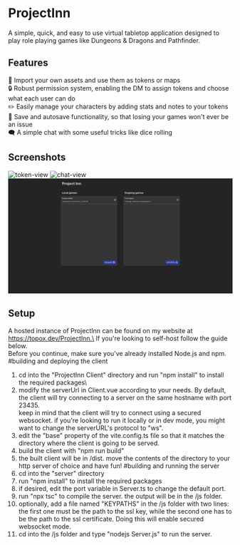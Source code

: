 # ProjectInn
A simple, quick, and easy to use virtual tabletop application designed to play role playing games like Dungeons & Dragons and Pathfinder.

## Features
🎨 Import your own assets and use them as tokens or maps\
🔒 Robust permission system, enabling the DM to assign tokens and choose what each user can do\
✏️ Easily manage your characters by adding stats and notes to your tokens\
💾 Save and autosave functionality, so that losing your games won't ever be an issue\
🗨 A simple chat with some useful tricks like dice rolling

## Screenshots
![token-view](deliverables/screenshots/TokenView.png)
![chat-view](deliverables/screenshots/ChatView.png)
![lobby-view](deliverables/screenshots/LobbyView.png)

## Setup
A hosted instance of ProjectInn can be found on my website at https://topox.dev/ProjectInn.\
If you're looking to self-host follow the guide below.\
Before you continue, make sure you've already installed Node.js and npm.
#building and deploying the client
1. cd into the "ProjectInn Client" directory and run "npm install" to install the required packages\
2. modify the serverUrl in Client.vue according to your needs. By default, the client will try connecting to a server on the same hostname with port 23435.\
keep in mind that the client will try to connect using a secured websocket. if you're looking to run it locally or in dev mode, you might want to change the serverURL's protocol to "ws".
3. edit the "base" property of the vite.config.ts file so that it matches the directory where the client is going to be served.
4. build the client with "npm run build"
5. the built client will be in /dist. move the contents of the directory to your http server of choice and have fun!
#building and running the server
1. cd into the "server" directory
2. run "npm install" to install the required packages
3. if desired, edit the port variable in Server.ts to change the default port.
4. run "npx tsc" to compile the server. the output will be in the /js folder.
5. optionally, add a file named "KEYPATHS" in the /js folder with two lines: the first one must be the path to the ssl key, while the second one has to be the path to the ssl certificate. Doing this will enable secured websocket mode.
6. cd into the /js folder and type "nodejs Server.js" to run the server.


